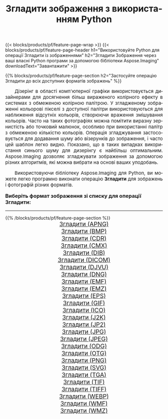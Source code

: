 ﻿---
title: Згладити зображення з використанням Python 
weight: 3920
url: /uk/python-net/dither/ 
lang: uk
langdirlevel: 2
locales: zh-hans,ja,it,ru,de,es,fr,nl,id,lt,pl,pt,vi,tr,ko,zh-hant,ar,hi,th,sv,cs,uk,he
description: Застосування бібліотеки Aspose.Imaging до зображень і фотографій Згладити за допомогою ваших власних програм Python і серверних API.
---

{{< blocks/products/pf/feature-page-wrap >}}
{{< blocks/products/pf/feature-page-header h1="Використовуйте Python для операції Згладити із зображеннями" h2="Згладити Зображення через ваші власні Python програми за допомогою бібліотеки Aspose.Imaging" downloadText="Завантажити" >}}


{{% blocks/products/pf/feature-page-section  h2="Застосуйте операцію Згладити до всіх доступних форматів зображень" %}}
<p align="justify" style="text-indent:2em;font-size:15px;">
Дізерінг в області комп'ютерної графіки використовується дизайнерами для досягнення більш вираженого колірного ефекту в системах з обмеженою колірною палітрою. У згладженому зображенні кольорові пікселі з доступної палітри використовуються для наближення відсутніх кольорів, створюючи враження змішування кольорів. Часто на таких фотографіях можна помітити виразну зернистість або точковий малюнок, особливо при використанні палітр з обмеженою кількістю кольорів. Операція згладжування застосовується для додавання шуму або візерунків до зображення, і часто цей шаблон легко видно. Показано, що в таких випадках використання синього шуму для дизерінгу є найбільш оптимальним. Aspose.Imaging дозволяє згладжувати зображення за допомогою різних алгоритмів, які можна вибрати на основі ваших уподобань.
</p>
<p align="justify" style="text-indent:2em;font-size:15px;">
Використовуючи бібліотеку Aspose.Imaging для Python, ви можете легко програмно виконати операцію <b>Згладити</b> для зображень і фотографій різних форматів.
</p>
<h3 style="margin-top:16px;">
Виберіть формат зображення зі списку для операції Згладити:
</h3>
<hr/>
{{% /blocks/products/pf/feature-page-section %}}
<div class="container-fluid productfamilypage bg-gray">
    <div class="convertypes bg-gray agp-content section">
        <div class="container">
		<div class="row other-converters" style="gap: 10px;font-size: 19px;text-align:center;">
		    <div class='col-md-3 other-converter remove-lp remove-rp'><a href="/imaging/uk/python-net/dither/apng/" style="padding:15px;">Згладити (APNG)</a></div><div class='col-md-3 other-converter remove-lp remove-rp'><a href="/imaging/uk/python-net/dither/bmp/" style="padding:15px;">Згладити (BMP)</a></div><div class='col-md-3 other-converter remove-lp remove-rp'><a href="/imaging/uk/python-net/dither/cdr/" style="padding:15px;">Згладити (CDR)</a></div><div class='col-md-3 other-converter remove-lp remove-rp'><a href="/imaging/uk/python-net/dither/cmx/" style="padding:15px;">Згладити (CMX)</a></div><div class='col-md-3 other-converter remove-lp remove-rp'><a href="/imaging/uk/python-net/dither/dib/" style="padding:15px;">Згладити (DIB)</a></div><div class='col-md-3 other-converter remove-lp remove-rp'><a href="/imaging/uk/python-net/dither/dicom/" style="padding:15px;">Згладити (DICOM)</a></div><div class='col-md-3 other-converter remove-lp remove-rp'><a href="/imaging/uk/python-net/dither/djvu/" style="padding:15px;">Згладити (DJVU)</a></div><div class='col-md-3 other-converter remove-lp remove-rp'><a href="/imaging/uk/python-net/dither/dng/" style="padding:15px;">Згладити (DNG)</a></div><div class='col-md-3 other-converter remove-lp remove-rp'><a href="/imaging/uk/python-net/dither/emf/" style="padding:15px;">Згладити (EMF)</a></div><div class='col-md-3 other-converter remove-lp remove-rp'><a href="/imaging/uk/python-net/dither/emz/" style="padding:15px;">Згладити (EMZ)</a></div><div class='col-md-3 other-converter remove-lp remove-rp'><a href="/imaging/uk/python-net/dither/eps/" style="padding:15px;">Згладити (EPS)</a></div><div class='col-md-3 other-converter remove-lp remove-rp'><a href="/imaging/uk/python-net/dither/gif/" style="padding:15px;">Згладити (GIF)</a></div><div class='col-md-3 other-converter remove-lp remove-rp'><a href="/imaging/uk/python-net/dither/ico/" style="padding:15px;">Згладити (ICO)</a></div><div class='col-md-3 other-converter remove-lp remove-rp'><a href="/imaging/uk/python-net/dither/j2k/" style="padding:15px;">Згладити (J2K)</a></div><div class='col-md-3 other-converter remove-lp remove-rp'><a href="/imaging/uk/python-net/dither/jp2/" style="padding:15px;">Згладити (JP2)</a></div><div class='col-md-3 other-converter remove-lp remove-rp'><a href="/imaging/uk/python-net/dither/jpg/" style="padding:15px;">Згладити (JPG)</a></div><div class='col-md-3 other-converter remove-lp remove-rp'><a href="/imaging/uk/python-net/dither/jpeg/" style="padding:15px;">Згладити (JPEG)</a></div><div class='col-md-3 other-converter remove-lp remove-rp'><a href="/imaging/uk/python-net/dither/odg/" style="padding:15px;">Згладити (ODG)</a></div><div class='col-md-3 other-converter remove-lp remove-rp'><a href="/imaging/uk/python-net/dither/otg/" style="padding:15px;">Згладити (OTG)</a></div><div class='col-md-3 other-converter remove-lp remove-rp'><a href="/imaging/uk/python-net/dither/png/" style="padding:15px;">Згладити (PNG)</a></div><div class='col-md-3 other-converter remove-lp remove-rp'><a href="/imaging/uk/python-net/dither/svg/" style="padding:15px;">Згладити (SVG)</a></div><div class='col-md-3 other-converter remove-lp remove-rp'><a href="/imaging/uk/python-net/dither/tga/" style="padding:15px;">Згладити (TGA)</a></div><div class='col-md-3 other-converter remove-lp remove-rp'><a href="/imaging/uk/python-net/dither/tif/" style="padding:15px;">Згладити (TIF)</a></div><div class='col-md-3 other-converter remove-lp remove-rp'><a href="/imaging/uk/python-net/dither/tiff/" style="padding:15px;">Згладити (TIFF)</a></div><div class='col-md-3 other-converter remove-lp remove-rp'><a href="/imaging/uk/python-net/dither/webp/" style="padding:15px;">Згладити (WEBP)</a></div><div class='col-md-3 other-converter remove-lp remove-rp'><a href="/imaging/uk/python-net/dither/wmf/" style="padding:15px;">Згладити (WMF)</a></div><div class='col-md-3 other-converter remove-lp remove-rp'><a href="/imaging/uk/python-net/dither/wmz/" style="padding:15px;">Згладити (WMZ)</a></div>
                </div>
        </div>
    </div>
</div>
<br/>
